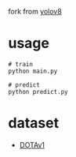 fork from [yolov8](https://github.com/ultralytics/ultralytics)

# usage
```
# train
python main.py

# predict
python predict.py
```

# dataset
- [DOTAv1](https://github.com/ultralytics/yolov5/releases/download/v1.0/DOTAv1.zip)

